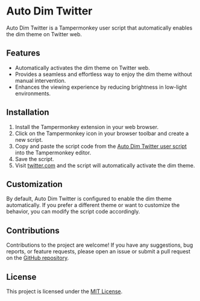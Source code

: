 # Auto Dim Twitter

Auto Dim Twitter is a Tampermonkey user script that automatically enables the dim theme on Twitter web.

## Features

- Automatically activates the dim theme on Twitter web.
- Provides a seamless and effortless way to enjoy the dim theme without manual intervention.
- Enhances the viewing experience by reducing brightness in low-light environments.

## Installation

1. Install the Tampermonkey extension in your web browser.
2. Click on the Tampermonkey icon in your browser toolbar and create a new script.
3. Copy and paste the script code from the [Auto Dim Twitter user script](https://github.com/burakgarci/auto-dim-twitter/blob/main/auto-dim-twitter.user.js) into the Tampermonkey editor.
4. Save the script.
5. Visit [twitter.com](https://twitter.com) and the script will automatically activate the dim theme.

## Customization

By default, Auto Dim Twitter is configured to enable the dim theme automatically. If you prefer a different theme or want to customize the behavior, you can modify the script code accordingly.

## Contributions

Contributions to the project are welcome! If you have any suggestions, bug reports, or feature requests, please open an issue or submit a pull request on the [GitHub repository](https://github.com/burakgarci/auto-dim-twitter).

## License

This project is licensed under the [MIT License](https://github.com/burakgarci/auto-dim-twitter/blob/main/LICENSE).
